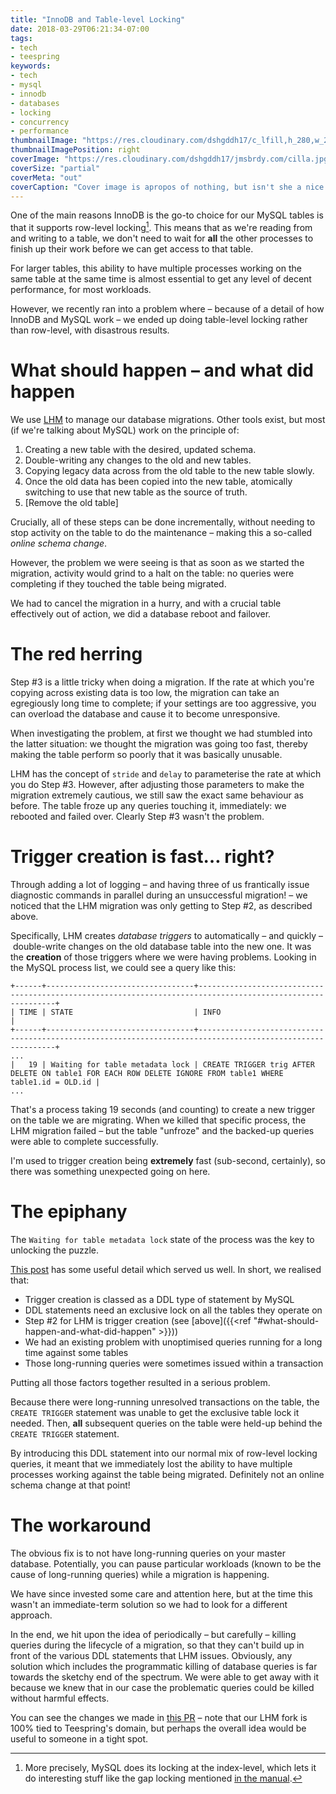 ```yaml
---
title: "InnoDB and Table-level Locking"
date: 2018-03-29T06:21:34-07:00
tags:
- tech
- teespring
keywords:
- tech
- mysql
- innodb
- databases
- locking
- concurrency
- performance
thumbnailImage: "https://res.cloudinary.com/dshgddh17/c_lfill,h_280,w_280/jmsbrdy.com/lock.jpg"
thumbnailImagePosition: right
coverImage: "https://res.cloudinary.com/dshgddh17/jmsbrdy.com/cilla.jpg"
coverSize: "partial"
coverMeta: "out"
coverCaption: "Cover image is apropos of nothing, but isn't she a nice doggie?"
---
```


One of the main reasons InnoDB is the go-to choice for our MySQL tables is that it supports row-level locking[^1]. This means that as we're reading from and writing to a table, we don't need to wait for **all** the other processes to finish up their work before we can get access to that table.

For larger tables, this ability to have multiple processes working on the same table at the same time is almost essential to get any level of decent performance, for most workloads.

However, we recently ran into a problem where – because of a detail of how InnoDB and MySQL work – we ended up doing table-level locking rather than row-level, with disastrous results.

<!--more-->

# What should happen – and what did happen
We use [LHM](https://github.com/soundcloud/lhm) to manage our database migrations. Other tools exist, but most (if we're talking about MySQL) work on the principle of:

1. Creating a new table with the desired, updated schema.
1. Double-writing any changes to the old and new tables.
1. Copying legacy data across from the old table to the new table slowly.
1. Once the old data has been copied into the new table, atomically switching to use that new table as the source of truth.
1. [Remove the old table]

Crucially, all of these steps can be done incrementally, without needing to stop activity on the table to do the maintenance – making this a so-called _online schema change_.

However, the problem we were seeing is that as soon as we started the migration, activity would grind to a halt on the table: no queries were completing if they touched the table being migrated.

We had to cancel the migration in a hurry, and with a crucial table effectively out of action, we did a database reboot and failover.

# The red herring
Step #3 is a little tricky when doing a migration. If the rate at which you're copying across existing data is too low, the migration can take an egregiously long time to complete; if your settings are too aggressive, you can overload the database and cause it to become unresponsive.

When investigating the problem, at first we thought we had stumbled into the latter situation: we thought the migration was going too fast, thereby making the table perform so poorly that it was basically unusable.

LHM has the concept of `stride` and `delay` to parameterise the rate at which you do Step #3. However, after adjusting those parameters to make the migration extremely cautious, we still saw the exact same behaviour as before. The table froze up any queries touching it, immediately: we rebooted and failed over. Clearly Step #3 wasn't the problem.

# Trigger creation is fast… right?

Through adding a lot of logging – and having three of us frantically issue diagnostic commands in parallel during an unsuccessful migration! – we noticed that the LHM migration was only getting to Step #2, as described above.

Specifically, LHM creates *database triggers* to automatically – and quickly – double-write changes on the old database table into the new one. It was the **creation** of those triggers where we were having problems. Looking in the MySQL process list, we could see a query like this:

```
+------+---------------------------------+------------------------------------------------------------------------------------------------------------+
| TIME | STATE                           | INFO                                                                                                       |
+------+---------------------------------+------------------------------------------------------------------------------------------------------------+
...
|   19 | Waiting for table metadata lock | CREATE TRIGGER trig AFTER DELETE ON table1 FOR EACH ROW DELETE IGNORE FROM table1 WHERE table1.id = OLD.id |
...
```

That's a process taking 19 seconds (and counting) to create a new trigger on the table we are migrating. When we killed that specific process, the LHM migration failed – but the table "unfroze" and the backed-up queries were able to complete successfully.

I'm used to trigger creation being **extremely** fast (sub-second, certainly), so there was something unexpected going on here.

# The epiphany

The `Waiting for table metadata lock` state of the process was the key to unlocking the puzzle.

[This post](https://www.chriscalender.com/troubleshooting-waiting-for-table-metadata-lock-errors-for-both-myisam-and-innodb-tables/) has some useful detail which served us well. In short, we realised that:

* Trigger creation is classed as a DDL type of statement by MySQL
* DDL statements need an exclusive lock on all the tables they operate on
* Step #2 for LHM is trigger creation (see [above]({{<ref "#what-should-happen-and-what-did-happen" >}}))
* We had an existing problem with unoptimised queries running for a long time against some tables
* Those long-running queries were sometimes issued within a transaction

Putting all those factors together resulted in a serious problem.

Because there were long-running unresolved transactions on the table, the `CREATE TRIGGER` statement was unable to get the exclusive table lock it needed. Then, **all** subsequent queries on the table were held-up behind the `CREATE TRIGGER` statement.

By introducing this DDL statement into our normal mix of row-level locking queries, it meant that we immediately lost the ability to have multiple processes working against the table being migrated. Definitely not an online schema change at that point!

# The workaround

The obvious fix is to not have long-running queries on your master database. Potentially, you can pause particular workloads (known to be the cause of long-running queries) while a migration is happening.

We have since invested some care and attention here, but at the time this wasn't an immediate-term solution so we had to look for a different approach.

In the end, we hit upon the idea of periodically – but carefully – killing queries during the lifecycle of a migration, so that they can't build up in front of the various DDL statements that LHM issues. Obviously, any solution which includes the programmatic killing of database queries is far towards the sketchy end of the spectrum. We were able to get away with it because we knew that in our case the problematic queries could be killed without harmful effects.

You can see the changes we made in [this PR](https://github.com/teespring/lhm/pull/1) – note that our LHM fork is 100% tied to Teespring's domain, but perhaps the overall idea would be useful to someone in a tight spot.

[^1]: More precisely, MySQL does its locking at the index-level, which lets it do interesting stuff like the gap locking mentioned [in the manual](https://dev.mysql.com/doc/refman/8.0/en/innodb-locking.html).
